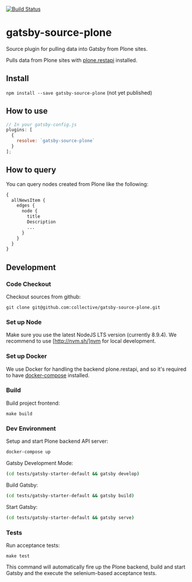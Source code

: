 [![Build Status](https://travis-ci.org/collective/gatsby-source-plone.svg?branch=add_source_dependency)](https://travis-ci.org/collective/gatsby-source-plone)

# gatsby-source-plone

Source plugin for pulling data into Gatsby from Plone sites.

Pulls data from Plone sites with
[plone.restapi](https://github.com/plone/plone.restapi) installed.

## Install

`npm install --save gatsby-source-plone` (not yet published)

## How to use

```javascript
// In your gatsby-config.js
plugins: [
  {
    resolve: `gatsby-source-plone`
  }
];
```

## How to query

You can query nodes created from Plone like the following:

```graphql
{
  allNewsItem {
    edges {
      node {
        title
        Description
        ...
      }
    }
  }
}
```

## Development

### Code Checkout

Checkout sources from github:

```bash:
git clone git@github.com:collective/gatsby-source-plone.git
```

### Set up Node

Make sure you use the latest NodeJS LTS version (currently 8.9.4). We recommend to use [http://nvm.sh/]nvm for local development.

### Set up Docker

We use Docker for handling the backend plone.restapi, and so it's required to have [docker-compose](https://docs.docker.com/compose/install/) installed.

### Build

Build project frontend:

```bash:
make build
```

### Dev Environment

Setup and start Plone backend API server:

```bash
docker-compose up
```

Gatsby Development Mode:

```bash
(cd tests/gatsby-starter-default && gatsby develop)
```

Build Gatsby:

```bash
(cd tests/gatsby-starter-default && gatsby build)
```

Start Gatsby:
```bash
(cd tests/gatsby-starter-default && gatsby serve)
```

### Tests

Run acceptance tests:

```bash:
make test
```

This command will automatically fire up the Plone backend, build and start Gatsby and the execute the selenium-based acceptance tests.
